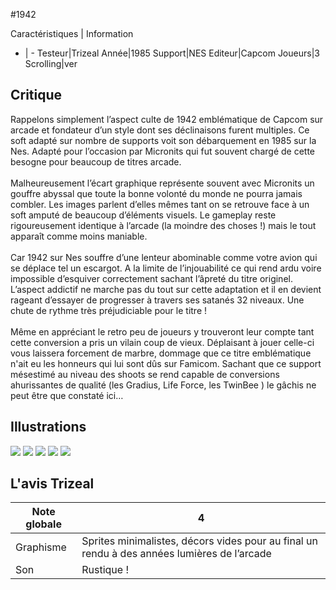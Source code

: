 #1942

Caractéristiques | Information
- | -
Testeur|Trizeal
Année|1985
Support|NES
Editeur|Capcom
Joueurs|3
Scrolling|ver

## Critique
Rappelons simplement l’aspect culte de 1942 emblématique de Capcom sur arcade et fondateur d’un style dont ses déclinaisons furent multiples. Ce soft adapté sur  nombre  de supports voit son débarquement en 1985 sur la Nes. Adapté pour l’occasion par Micronits qui fut souvent chargé de cette besogne pour beaucoup de titres arcade.<br/><br/>Malheureusement l’écart graphique représente souvent avec Micronits un gouffre abyssal que toute la bonne volonté du monde ne pourra jamais combler. Les images parlent d’elles mêmes tant on se retrouve face à un soft amputé de beaucoup d’éléments visuels. Le gameplay reste rigoureusement identique à l’arcade (la moindre des choses !) mais le tout apparaît comme moins maniable.<br/><br/>Car 1942 sur Nes souffre d’une lenteur abominable comme votre avion qui se déplace tel un escargot. A la limite de l’injouabilité ce qui rend ardu voire impossible d’esquiver correctement sachant l’âpreté du titre originel. L’aspect addictif ne marche pas du tout sur cette adaptation et il en devient rageant d’essayer de progresser à travers ses satanés 32 niveaux. Une chute de rythme très préjudiciable pour le titre !<br/><br/>Même en appréciant le retro peu de joueurs y trouveront leur compte tant cette conversion a pris un vilain coup de vieux. Déplaisant à jouer celle-ci vous laissera forcement de marbre, dommage que ce titre emblématique n'ait  eu les honneurs qui lui sont dûs sur Famicom. Sachant que ce support mésestimé au niveau des shoots se rend capable de conversions ahurissantes de qualité (les Gradius, Life Force, les TwinBee ) le gâchis ne peut être que constaté ici…

## Illustrations
![](http://www.shmup.com/images/thumbs/img_fiche_1_1458.png)
![](http://www.shmup.com/images/thumbs/img_fiche_2_1458.png)
![](http://www.shmup.com/images/thumbs/img_fiche_3_1458.png)
![](http://www.shmup.com/images/thumbs/)
![](http://www.shmup.com/images/thumbs/)

## L'avis Trizeal
Note globale|4
-|-
Graphisme|Sprites minimalistes, décors vides pour au final un rendu à des années lumières de l’arcade
Son|Rustique !
